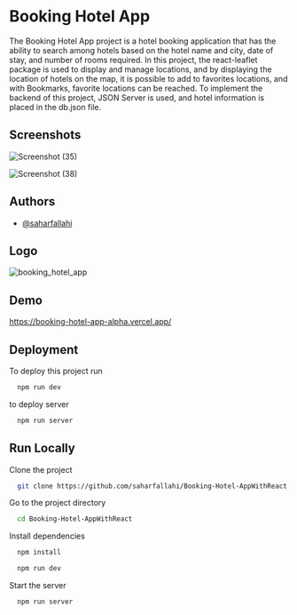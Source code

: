 
# Booking Hotel App


The Booking Hotel App project is a hotel booking application that has the ability to search among hotels based on the hotel name and city, date of stay, and number of rooms required.
In this project, the react-leaflet package is used to display and manage locations, and by displaying the location of hotels on the map, it is possible to add to favorites locations, and with Bookmarks, favorite locations can be reached.
To implement the backend of this project, JSON Server is used, and hotel information is placed in the db.json file.



## Screenshots
![Screenshot (35)](https://github.com/user-attachments/assets/6e463e8f-23e2-4ff4-80df-51721b6525b8)

![Screenshot (38)](https://github.com/user-attachments/assets/6ce0d56d-d236-4a59-a4b3-8b6032cf04c0)


## Authors

- [@saharfallahi](https://www.github.com/saharfallahi)

## Logo

![booking_hotel_app](https://github.com/user-attachments/assets/1a0dfe0a-40e6-4114-b83d-5a93e91d9d16)


## Demo

https://booking-hotel-app-alpha.vercel.app/


## Deployment

To deploy this project run

```bash
  npm run dev
```

to deploy server

```bash
  npm run server
```
## Run Locally

Clone the project

```bash
  git clone https://github.com/saharfallahi/Booking-Hotel-AppWithReact.git
```

Go to the project directory

```bash
  cd Booking-Hotel-AppWithReact
```

Install dependencies

```bash
  npm install
```
```bash
  npm run dev
```

Start the server

```bash
  npm run server
```





